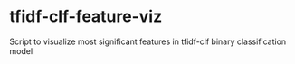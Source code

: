 # tfidf-clf-feature-viz
Script to visualize most significant features in tfidf-clf binary classification model

